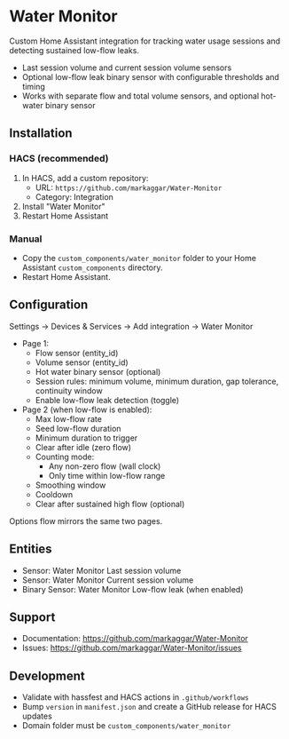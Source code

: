 # Water Monitor

Custom Home Assistant integration for tracking water usage sessions and detecting sustained low-flow leaks.

- Last session volume and current session volume sensors
- Optional low-flow leak binary sensor with configurable thresholds and timing
- Works with separate flow and total volume sensors, and optional hot-water binary sensor

## Installation

### HACS (recommended)

1. In HACS, add a custom repository:
   - URL: `https://github.com/markaggar/Water-Monitor`
   - Category: Integration
2. Install "Water Monitor"
3. Restart Home Assistant

### Manual

- Copy the `custom_components/water_monitor` folder to your Home Assistant `custom_components` directory.
- Restart Home Assistant.

## Configuration

Settings → Devices & Services → Add integration → Water Monitor

- Page 1:
  - Flow sensor (entity_id)
  - Volume sensor (entity_id)
  - Hot water binary sensor (optional)
  - Session rules: minimum volume, minimum duration, gap tolerance, continuity window
  - Enable low-flow leak detection (toggle)
- Page 2 (when low-flow is enabled):
  - Max low-flow rate
  - Seed low-flow duration
  - Minimum duration to trigger
  - Clear after idle (zero flow)
  - Counting mode:
    - Any non-zero flow (wall clock)
    - Only time within low-flow range
  - Smoothing window
  - Cooldown
  - Clear after sustained high flow (optional)

Options flow mirrors the same two pages.

## Entities

- Sensor: Water Monitor Last session volume
- Sensor: Water Monitor Current session volume
- Binary Sensor: Water Monitor Low-flow leak (when enabled)

## Support

- Documentation: https://github.com/markaggar/Water-Monitor
- Issues: https://github.com/markaggar/Water-Monitor/issues

## Development

- Validate with hassfest and HACS actions in `.github/workflows`
- Bump `version` in `manifest.json` and create a GitHub release for HACS updates
- Domain folder must be `custom_components/water_monitor`
